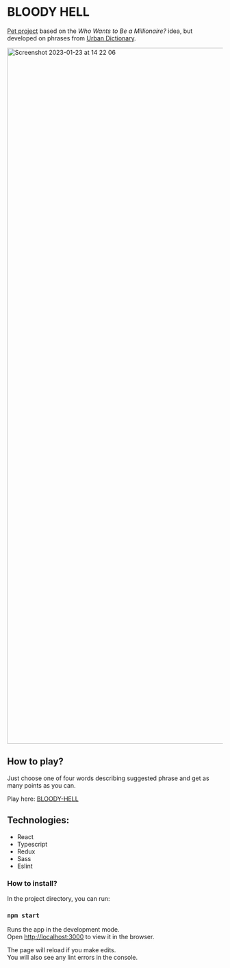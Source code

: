 # BLOODY HELL

[Pet project](https://khomch.github.io/bloody-hell/) based on the _Who Wants to Be a Millionaire?_ idea, but developed on phrases from [Urban Dictionary](https://www.urbandictionary.com/).

<img width="1624" alt="Screenshot 2023-01-23 at 14 22 06" src="https://user-images.githubusercontent.com/65286114/214063061-01bebb0b-3cb9-45c0-841d-3153285064f6.png">


## How to play?

Just choose one of four words describing suggested phrase and get as many points as you can.

Play here: [BLOODY-HELL](https://khomch.github.io/bloody-hell/)

## Technologies:
- React
- Typescript
- Redux
- Sass
- Eslint

### How to install?
In the project directory, you can run:

### `npm start`

Runs the app in the development mode.\
Open [http://localhost:3000](http://localhost:3000) to view it in the browser.

The page will reload if you make edits.\
You will also see any lint errors in the console.


